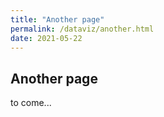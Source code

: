 ```yaml
---
title: "Another page"
permalink: /dataviz/another.html
date: 2021-05-22
---
```

## Another page
to come...
